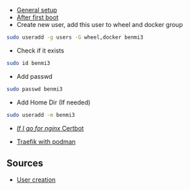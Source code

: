 - [General setup](https://wiki.almalinux.org/documentation/installation-guide.html#installation)
- [After first boot](https://wiki.almalinux.org/documentation/after-installation-guide.html#update-the-system-and-check-for-security-updates)
- Create new user, add this user to wheel and docker group
```bash
sudo useradd -g users -G wheel,docker benmi3
```
- Check if it exists

```bash
sudo id benmi3
```

- Add passwd

```bash
sudo passwd benmi3
```

- Add Home Dir (If needed)

```bash
sudo useradd -m benmi3
```

- [*If I go for nginx* Certbot](https://qiita.com/You_name_is_YU/items/661f2654fb6f21ff0eb9)

- [Traefik with podman](https://gerov.eu/posts/traefik-for-podman/🚡)


## Sources
- [User creation](https://linuxize.com/post/how-to-create-users-in-linux-using-the-useradd-command/)
